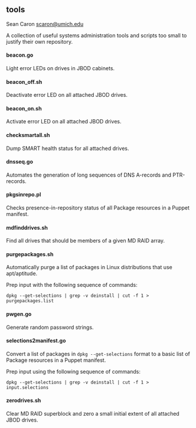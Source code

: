 tools
-----

Sean Caron <scaron@umich.edu>

A collection of useful systems administration tools and scripts too small to justify their own repository.

#### beacon.go

Light error LEDs on drives in JBOD cabinets.

#### beacon_off.sh

Deactivate error LED on all attached JBOD drives.

#### beacon_on.sh

Activate error LED on all attached JBOD drives.

#### checksmartall.sh

Dump SMART health status for all attached drives.

#### dnsseq.go

Automates the generation of long sequences of DNS A-records and PTR-records.

#### pkgsinrepo.pl

Checks presence-in-repository status of all Package resources in a Puppet manifest.

#### mdfinddrives.sh

Find all drives that should be members of a given MD RAID array.

#### purgepackages.sh

Automatically purge a list of packages in Linux distributions that use apt/aptitude.

Prep input with the following sequence of commands:

```
dpkg --get-selections | grep -v deinstall | cut -f 1 > purgepackages.list
```

#### pwgen.go

Generate random password strings.

#### selections2manifest.go

Convert a list of packages in ```dpkg --get-selections``` format to a basic list of Package resources in a Puppet manifest.

Prep input using the following sequence of commands:

```
dpkg --get-selections | grep -v deinstall | cut -f 1 > input.selections
```

#### zerodrives.sh

Clear MD RAID superblock and zero a small initial extent of all attached JBOD drives.

